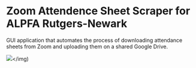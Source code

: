 # Zoom Attendence Sheet Scraper for ALPFA Rutgers-Newark
GUI application that automates the process of downloading attendance sheets from Zoom and uploading them on a shared Google Drive.


<img src="https://i.imgur.com/SnCOGna.png"></img)
